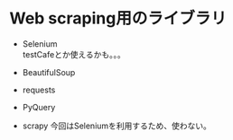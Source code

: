 # Web scraping用のライブラリ

- Selenium  
  testCafeとか使えるかも。。。
  
- BeautifulSoup  
- requests
- PyQuery
- scrapy
    今回はSeleniumを利用するため、使わない。
